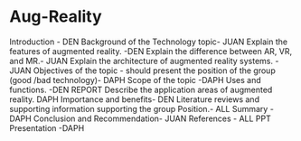 # Aug-Reality
Introduction - DEN
Background of the Technology topic- JUAN
Explain the features of augmented reality. -DEN
Explain the difference between AR, VR, and MR.- JUAN
Explain the architecture of augmented reality systems. -JUAN
Objectives of the topic - should present the position of the group (good /bad technology)- DAPH
Scope of the topic -DAPH
Uses and functions. -DEN REPORT
Describe the application areas of augmented reality. DAPH
Importance and benefits- DEN
Literature reviews and supporting information supporting the group Position.- ALL
Summary -DAPH
Conclusion and Recommendation- JUAN
References - ALL
PPT Presentation -DAPH
